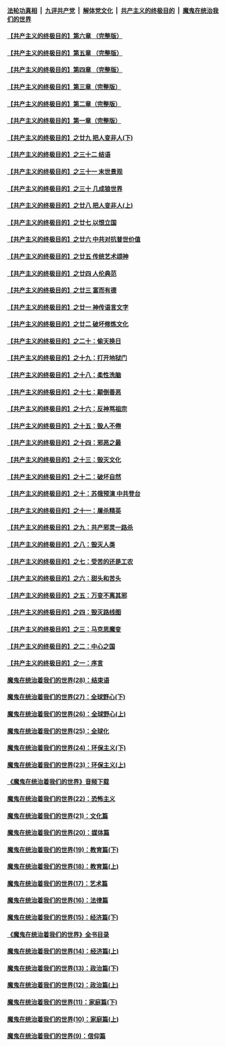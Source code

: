

####  [法轮功真相](../../../../basic/blob/master/README.md?t=07040602) &nbsp;|&nbsp; [九评共产党](../../../../9ping.md/blob/master/README.md?t=07040602) &nbsp;|&nbsp; [解体党文化](../../../../jtdwh.md/blob/master/README.md?t=07040602)  &nbsp;|&nbsp; [共产主义的终极目的](../../../../gczydzjmd.md/blob/master/README.md?t=07040602) &nbsp;|&nbsp; [魔鬼在统治我们的世界](../../../../mgztzwmdsj.md/blob/master/README.md?t=07040602) 

#### [【共产主义的终极目的】第六章 （完整版）](../pages/nsc422/n11428913.md?t=07040602) 

#### [【共产主义的终极目的】第五章 （完整版）](../pages/nsc422/n11428912.md?t=07040602) 

#### [【共产主义的终极目的】第四章 （完整版）](../pages/nsc422/n11428907.md?t=07040602) 

#### [【共产主义的终极目的】第三章（完整版）](../pages/nsc422/n11428848.md?t=07040602) 

#### [【共产主义的终极目的】第二章（完整版）](../pages/nsc422/n11428831.md?t=07040602) 

#### [【共产主义的终极目的】第一章（完整版）](../pages/nsc422/n11417651.md?t=07040602) 

#### [【共产主义的终极目的】之廿九 把人变非人(下)](../pages/nsc422/n11344140.md?t=07040602) 

#### [【共产主义的终极目的】之三十二 结语](../pages/nsc422/n11360535.md?t=07040602) 

#### [【共产主义的终极目的】之三十一 末世景观](../pages/nsc422/n11351129.md?t=07040602) 

#### [【共产主义的终极目的】之三十 几成狼世界](../pages/nsc422/n11348280.md?t=07040602) 

#### [【共产主义的终极目的】之廿八 把人变非人(上)](../pages/nsc422/n11340492.md?t=07040602) 

#### [【共产主义的终极目的】之廿七 以恨立国](../pages/nsc422/n11336944.md?t=07040602) 

#### [【共产主义的终极目的】之廿六 中共对抗普世价值](../pages/nsc422/n11324785.md?t=07040602) 

#### [【共产主义的终极目的】之廿五 传统艺术颂神](../pages/nsc422/n11296396.md?t=07040602) 

#### [【共产主义的终极目的】之廿四 人伦典范](../pages/nsc422/n11296397.md?t=07040602) 

#### [【共产主义的终极目的】之廿三 富而有德](../pages/nsc422/n11283598.md?t=07040602) 

#### [【共产主义的终极目的】之廿一 神传语言文字](../pages/nsc422/n11263265.md?t=07040602) 

#### [【共产主义的终极目的】之廿二 破坏修炼文化](../pages/nsc422/n11245728.md?t=07040602) 

#### [【共产主义的终极目的】之二十：偷天换日](../pages/nsc422/n11238846.md?t=07040602) 

#### [【共产主义的终极目的】之十九：打开地狱门](../pages/nsc422/n11206376.md?t=07040602) 

#### [【共产主义的终极目的】之十八：柔性洗脑](../pages/nsc422/n11199994.md?t=07040602) 

#### [【共产主义的终极目的】之十七：颠倒善恶](../pages/nsc422/n11179782.md?t=07040602) 

#### [【共产主义的终极目的】之十六：反神骂祖宗](../pages/nsc422/n11166798.md?t=07040602) 

#### [【共产主义的终极目的】之十五：毁人不倦](../pages/nsc422/n11166792.md?t=07040602) 

#### [【共产主义的终极目的】之十四：邪恶之最](../pages/nsc422/n11150249.md?t=07040602) 

#### [【共产主义的终极目的】之十三：毁灭文化](../pages/nsc422/n11135227.md?t=07040602) 

#### [【共产主义的终极目的】之十二：破坏自然](../pages/nsc422/n11135214.md?t=07040602) 

#### [【共产主义的终极目的】之十：苏俄预演 中共登台](../pages/nsc422/n11118424.md?t=07040602) 

#### [【共产主义的终极目的】之十一：屠杀精英](../pages/nsc422/n11118442.md?t=07040602) 

#### [【共产主义的终极目的】之九：共产邪灵一路杀](../pages/nsc422/n11114139.md?t=07040602) 

#### [【共产主义的终极目的】之八：毁灭人类](../pages/nsc422/n11108503.md?t=07040602) 

#### [【共产主义的终极目的】之七：受苦的还是工农](../pages/nsc422/n11101809.md?t=07040602) 

#### [【共产主义的终极目的】之六：甜头和苦头](../pages/nsc422/n11096971.md?t=07040602) 

#### [【共产主义的终极目的】之五：万变不离其邪](../pages/nsc422/n11091285.md?t=07040602) 

#### [【共产主义的终极目的】之四：毁灭路线图](../pages/nsc422/n11086284.md?t=07040602) 

#### [【共产主义的终极目的】之三：马克思魔变](../pages/nsc422/n11061941.md?t=07040602) 

#### [【共产主义的终极目的】之二：中心之国](../pages/nsc422/n11047728.md?t=07040602) 

#### [【共产主义的终极目的】之一：序言](../pages/nsc422/n11086077.md?t=07040602) 

#### [魔鬼在统治着我们的世界(28)：结束语](../pages/nsc422/n10936246.md?t=07040602) 

#### [魔鬼在统治着我们的世界(27)：全球野心(下)](../pages/nsc422/n10928319.md?t=07040602) 

#### [魔鬼在统治着我们的世界(26)：全球野心(上)](../pages/nsc422/n10900318.md?t=07040602) 

#### [魔鬼在统治着我们的世界(25)：全球化](../pages/nsc422/n10788205.md?t=07040602) 

#### [魔鬼在统治着我们的世界(24)：环保主义(下)](../pages/nsc422/n10695307.md?t=07040602) 

#### [魔鬼在统治着我们的世界(23)：环保主义(上)](../pages/nsc422/n10688613.md?t=07040602) 

#### [《魔鬼在统治着我们的世界》音频下载](../pages/nsc422/n10635553.md?t=07040602) 

#### [魔鬼在统治着我们的世界(22)：恐怖主义](../pages/nsc422/n10614727.md?t=07040602) 

#### [魔鬼在统治着我们的世界(21)：文化篇](../pages/nsc422/n10597706.md?t=07040602) 

#### [魔鬼在统治着我们的世界(20)：媒体篇](../pages/nsc422/n10586579.md?t=07040602) 

#### [魔鬼在统治着我们的世界(19)：教育篇(下)](../pages/nsc422/n10564808.md?t=07040602) 

#### [魔鬼在统治着我们的世界(18)：教育篇(上)](../pages/nsc422/n10526970.md?t=07040602) 

#### [魔鬼在统治着我们的世界(17)：艺术篇](../pages/nsc422/n10499093.md?t=07040602) 

#### [魔鬼在统治着我们的世界(16)：法律篇](../pages/nsc422/n10485969.md?t=07040602) 

#### [魔鬼在统治着我们的世界(15)：经济篇(下)](../pages/nsc422/n10469975.md?t=07040602) 

#### [《魔鬼在统治着我们的世界》全书目录](../pages/nsc422/n10464261.md?t=07040602) 

#### [魔鬼在统治着我们的世界(14)：经济篇(上)](../pages/nsc422/n10457370.md?t=07040602) 

#### [魔鬼在统治着我们的世界(13)：政治篇(下)](../pages/nsc422/n10448270.md?t=07040602) 

#### [魔鬼在统治着我们的世界(12)：政治篇(上)](../pages/nsc422/n10444576.md?t=07040602) 

#### [魔鬼在统治着我们的世界(11)：家庭篇(下)](../pages/nsc422/n10440961.md?t=07040602) 

#### [魔鬼在统治着我们的世界(10)：家庭篇(上)](../pages/nsc422/n10435448.md?t=07040602) 

#### [魔鬼在统治着我们的世界(9)：信仰篇](../pages/nsc422/n10432159.md?t=07040602) 

